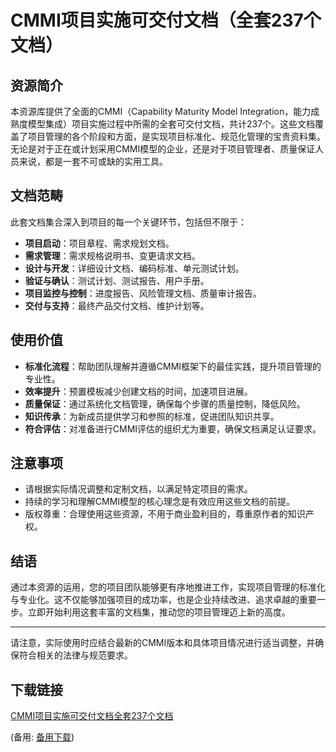 # CMMI项目实施可交付文档（全套237个文档）

## 资源简介

本资源库提供了全面的CMMI（Capability Maturity Model Integration，能力成熟度模型集成）项目实施过程中所需的全套可交付文档，共计237个。这些文档覆盖了项目管理的各个阶段和方面，是实现项目标准化、规范化管理的宝贵资料集。无论是对于正在或计划采用CMMI模型的企业，还是对于项目管理者、质量保证人员来说，都是一套不可或缺的实用工具。

## 文档范畴

此套文档集合深入到项目的每一个关键环节，包括但不限于：

- **项目启动**：项目章程、需求规划文档。
- **需求管理**：需求规格说明书、变更请求文档。
- **设计与开发**：详细设计文档、编码标准、单元测试计划。
- **验证与确认**：测试计划、测试报告、用户手册。
- **项目监控与控制**：进度报告、风险管理文档、质量审计报告。
- **交付与支持**：最终产品交付文档、维护计划等。

## 使用价值

- **标准化流程**：帮助团队理解并遵循CMMI框架下的最佳实践，提升项目管理的专业性。
- **效率提升**：预置模板减少创建文档的时间，加速项目进展。
- **质量保证**：通过系统化文档管理，确保每个步骤的质量控制，降低风险。
- **知识传承**：为新成员提供学习和参照的标准，促进团队知识共享。
- **符合评估**：对准备进行CMMI评估的组织尤为重要，确保文档满足认证要求。

## 注意事项

- 请根据实际情况调整和定制文档，以满足特定项目的需求。
- 持续的学习和理解CMMI模型的核心理念是有效应用这些文档的前提。
- 版权尊重：合理使用这些资源，不用于商业盈利目的，尊重原作者的知识产权。

## 结语

通过本资源的运用，您的项目团队能够更有序地推进工作，实现项目管理的标准化与专业化。这不仅能够加强项目的成功率，也是企业持续改进、追求卓越的重要一步。立即开始利用这套丰富的文档集，推动您的项目管理迈上新的高度。

---

请注意，实际使用时应结合最新的CMMI版本和具体项目情况进行适当调整，并确保符合相关的法律与规范要求。

## 下载链接
[CMMI项目实施可交付文档全套237个文档](https://pan.quark.cn/s/d7406cee32d5) 

(备用: [备用下载](https://pan.baidu.com/s/1BEjppTllveXyEJe2pYURBQ?pwd=1234))
